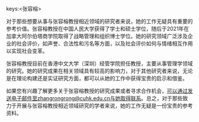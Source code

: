keys:<张容榕>


对于那些想要从事与张容榕教授相近领域的研究者来说，她的工作无疑具有重要的参考价值。张容榕教授在中国人民大学获得了学士和硕士学位，随后于2021年在加拿大阿尔伯塔商学院取得了战略管理和组织博士学位。她的研究领域广泛涉及企业的社会评价，如声誉、合法性和污名等方面，以及社会评价如何与情绪相互作用以实现社会变革。

张容榕教授目前在香港中文大学（深圳）经管学院担任教授，主要从事管理学领域的研究。她的研究成果在相关领域具有较高的影响力，对于其他研究者来说，无论是在理论构建还是实证研究方面，都可以从她的工作中获得宝贵的启示和借鉴。

如果您有兴趣了解更多关于张容榕教授的研究成果或者寻求合作机会，可以通过发送电子邮件至zhangrongrong@cuhk.edu.cn与她取得联系。总之，对于那些致力于开展与张容榕教授相近领域研究的学者来说，她的工作无疑是一份宝贵的参考资料。